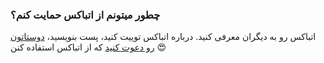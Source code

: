 
### چطور میتونم از اتباکس حمایت کنم؟ ###
اتباکس رو به دیگران معرفی کنید. درباره اتباکس توییت کنید، پست بنویسید، [دوستاتون رو دعوت کنید](https://atbox.io/explore/people) که از اتباکس استفاده کنن 😍
